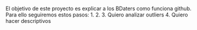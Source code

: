 El objetivo de este proyecto es explicar a los BDaters como funciona github.
Para ello seguiremos estos pasos:
1.
2.
3. Quiero analizar outliers
4. Quiero hacer descriptivos
